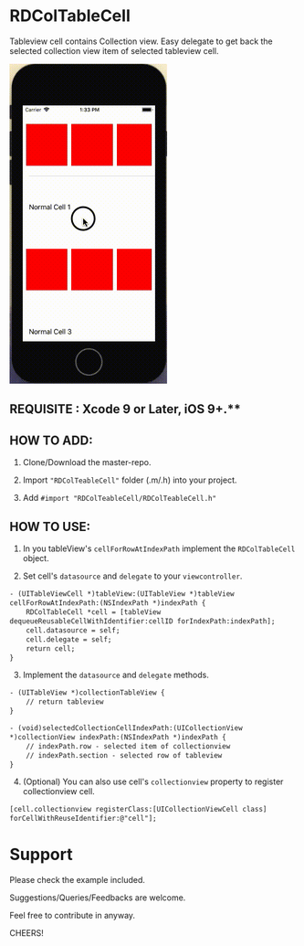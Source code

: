 # RDColTableCell
Tableview cell contains Collection view. Easy delegate to get back the selected collection view item of selected tableview cell.

![Demo](https://github.com/rajdhakate/RDColTableCell/blob/master/demo.gif)

## REQUISITE : Xcode 9 or Later, iOS 9+.**

## HOW TO ADD:

1. Clone/Download the master-repo.

2. Import ```"RDColTeableCell"``` folder (.m/.h) into your project.

3. Add ```#import "RDColTeableCell/RDColTeableCell.h"```

## HOW TO USE:

1. In you tableView's ```cellForRowAtIndexPath``` implement the ```RDColTableCell``` object.

2. Set cell's ```datasource``` and ```delegate``` to your ```viewcontroller```.

```
- (UITableViewCell *)tableView:(UITableView *)tableView cellForRowAtIndexPath:(NSIndexPath *)indexPath {
    RDColTableCell *cell = [tableView dequeueReusableCellWithIdentifier:cellID forIndexPath:indexPath];
    cell.datasource = self;
    cell.delegate = self;
    return cell;
}
```

3. Implement the ```datasource``` and ```delegate``` methods.

```
- (UITableView *)collectionTableView {
    // return tableview
}
```

```
- (void)selectedCollectionCellIndexPath:(UICollectionView *)collectionView indexPath:(NSIndexPath *)indexPath {
    // indexPath.row - selected item of collectionview
    // indexPath.section - selected row of tableview
}
```

4. (Optional) You can also use cell's ```collectionview``` property to register collectionview cell.

```
[cell.collectionview registerClass:[UICollectionViewCell class] forCellWithReuseIdentifier:@"cell"];
```

# Support

Please check the example included.

Suggestions/Queries/Feedbacks are welcome.

Feel free to contribute in anyway.


CHEERS!
